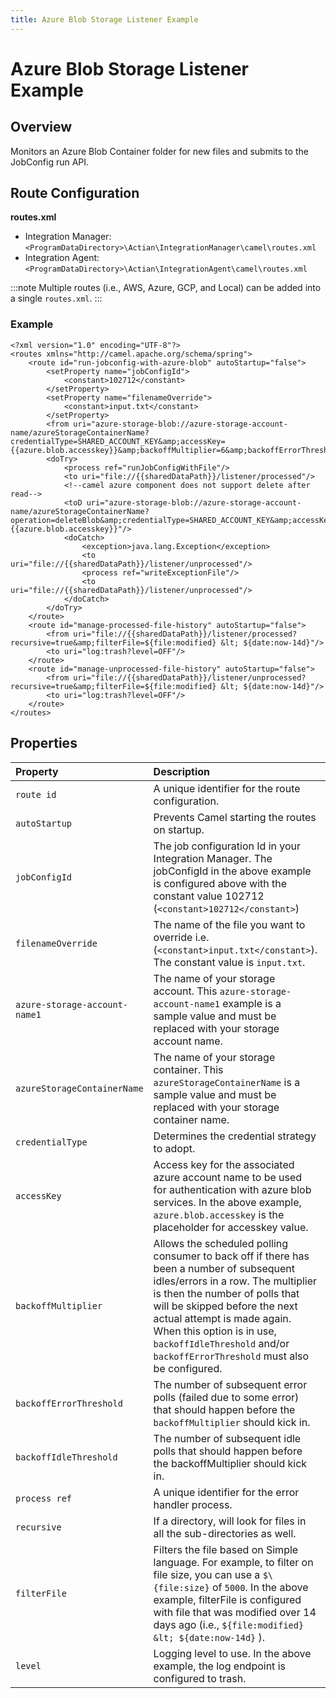 ```yaml
---
title: Azure Blob Storage Listener Example
---
```

# Azure Blob Storage Listener Example

## Overview

Monitors an Azure Blob Container folder for new files and submits to the JobConfig run API.

## Route Configuration

**routes.xml**

* Integration Manager: `<ProgramDataDirectory>\Actian\IntegrationManager\camel\routes.xml`
* Integration Agent: `<ProgramDataDirectory>\Actian\IntegrationAgent\camel\routes.xml`

:::note
Multiple routes (i.e., AWS, Azure, GCP, and Local) can be added into a single `routes.xml`.
:::

### Example
```
<?xml version="1.0" encoding="UTF-8"?>
<routes xmlns="http://camel.apache.org/schema/spring">    
    <route id="run-jobconfig-with-azure-blob" autoStartup="false">
        <setProperty name="jobConfigId">
            <constant>102712</constant>
        </setProperty>
        <setProperty name="filenameOverride">
            <constant>input.txt</constant>
        </setProperty>
        <from uri="azure-storage-blob://azure-storage-account-name/azureStorageContainerName?credentialType=SHARED_ACCOUNT_KEY&amp;accessKey={{azure.blob.accesskey}}&amp;backoffMultiplier=6&amp;backoffErrorThreshold=5&amp;backoffIdleThreshold=5"/>
        <doTry>
            <process ref="runJobConfigWithFile"/>
            <to uri="file://{{sharedDataPath}}/listener/processed"/>
            <!--camel azure component does not support delete after read-->
            <toD uri="azure-storage-blob://azure-storage-account-name/azureStorageContainerName?operation=deleteBlob&amp;credentialType=SHARED_ACCOUNT_KEY&amp;accessKey={{azure.blob.accesskey}}"/>
            <doCatch>
                <exception>java.lang.Exception</exception>
                <to uri="file://{{sharedDataPath}}/listener/unprocessed"/>
                <process ref="writeExceptionFile"/>
                <to uri="file://{{sharedDataPath}}/listener/unprocessed"/>
            </doCatch>
        </doTry>
    </route>    
    <route id="manage-processed-file-history" autoStartup="false">
        <from uri="file://{{sharedDataPath}}/listener/processed?recursive=true&amp;filterFile=${file:modified} &lt; ${date:now-14d}"/>
        <to uri="log:trash?level=OFF"/>
    </route>
    <route id="manage-unprocessed-file-history" autoStartup="false">
        <from uri="file://{{sharedDataPath}}/listener/unprocessed?recursive=true&amp;filterFile=${file:modified} &lt; ${date:now-14d}"/>
        <to uri="log:trash?level=OFF"/>
    </route>
</routes>
```
## Properties

| Property | Description | Default |
| :--- | :--- | :--- |
| `route id` | A unique identifier for the route configuration. |  |
| `autoStartup` | Prevents Camel starting the routes on startup. | `false` |
| `jobConfigId` | The job configuration Id in your Integration Manager. The jobConfigId in the above example is configured above with the constant value 102712 (```<constant>102712</constant>```) |  |
| `filenameOverride` | The name of the file you want to override i.e. (```<constant>input.txt</constant>```). The constant value is `input.txt`. |
| `azure-storage-account-name1` | The name of your storage account. This ```azure-storage-account-name1``` example is a sample value and must be replaced with your storage account name. |  |
| `azureStorageContainerName` | The name of your storage container. This ```azureStorageContainerName``` is a sample value and must be replaced with your storage container name. |  |
| `credentialType` | Determines the credential strategy to adopt. | `AZURE_IDENTITY` |
| `accessKey` | Access key for the associated azure account name to be used for authentication with azure blob services. In the above example, ```azure.blob.accesskey``` is the placeholder for accesskey value. |  |
| `backoffMultiplier` | Allows the scheduled polling consumer to back off if there has been a number of subsequent idles/errors in a row. The multiplier is then the number of polls that will be skipped before the next actual attempt is made again. When this option is in use, `backoffIdleThreshold` and/or `backoffErrorThreshold` must also be configured. |  |
| `backoffErrorThreshold` |  The number of subsequent error polls (failed due to some error) that should happen before the `backoffMultiplier` should kick in. |  |
| `backoffIdleThreshold` | The number of subsequent idle polls that should happen before the backoffMultiplier should kick in. |  |
| `process ref` | A unique identifier for the error handler process. |  |
| `recursive` | If a directory, will look for files in all the sub-directories as well. | `false` |
| `filterFile` | Filters the file based on Simple language. For example, to filter on file size, you can use a ```$\{file:size}``` of `5000`. In the above example, filterFile is configured with file that was modified over 14 days ago (i.e., ```${file:modified} &lt; ${date:now-14d}``` ). |  |
| `level` | Logging level to use. In the above example, the log endpoint is configured to trash. | `INFO` |